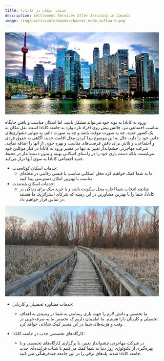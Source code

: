 ```yaml
---
title: خدمات اسکان در کانادا
description: Settlement Services After Arriving in Canada
image: /img/participate/banner/banner_node_software.png
---
```


![Node Software](/img/Settlement6.jpg)

ورود به کانادا به نوبه خود می‌تواند مشکل باشد، اما اسکان مناسب و یافتن جایگاه مناسب اجتماعی نیز، چالش پیش روی افراد تازه وارد به جامعه کانادا است. نقل مکان به یک کشور جدید، چه به صورت موقت باشد و چه به صورت دائم، به تنهایی دشواری‌های خاص خود را دارد. حال به این موضوع پیدا کردن محل اقامت جدید، آگاهی به حقوق فردی و اجتماعی، و تلاش برای یافتن فرصت‌های مناسب و بهره جویی از آنها را اضافه نمایید. شرکت مهاجرتی چشم‌انداز تغییر نه تنها در مسیر ورود به کانادا در کنار موکلین خود می‌ایستد، بلکه دست یاری خود را در راستای اسکانی بهینه و  بدون دست‌انداز در محیط جدید اجتماعی کانادا به سوی آنها دراز می‌کند.
 
 - خدمات اسکان کوتاه‌مدت:
    - ما به شما کمک خواهیم کرد محل اسکانی مناسب با قیمتی رقابتی در محله‌ای مناسب با بهترین امکان دسترسی پیدا کنید
 - خدمات اسکان بلندمدت:
    - چنانچه انتخاب شما اجاره محل سکونت باشد و یا خرید ملک برای زندگی در کانادا، شما را با بهترین مشاورین در این زمینه که شرکای استراتژیک ما هستند در تماس قرار خواهیم داد.

  ![Node Software](/img/bridge1.jpg)

 - خدمات مشاوره تحصیلی و کاریابی:
    - ما تخصص و دانش لازم را جهت یاری رساندن به شما در رسیدن به اهداف تحصیلی و کاریتان دارا هستیم. ما اطمینان داریم که تخصص ما به صرفه‌جویی در وقت و هزینه‌های شما در این مسیر کمک شایانی خواهد کرد.

 - کارگاه‌های تخصصی جذب در جامعه کانادا:
    - در شرکت مهاجرتی چشم‌انداز تغییر، با برگزاری کارگاه‌های تخصصی و با بهره‌گیری از تکنولوژی روز دنیا به شما کمک می‌کنیم با شتاب فزاینده‌ای جذب جامعه کانادا  شده، پله‌های ترقی را در این جامعه چندفرهنگی طی کنید.

